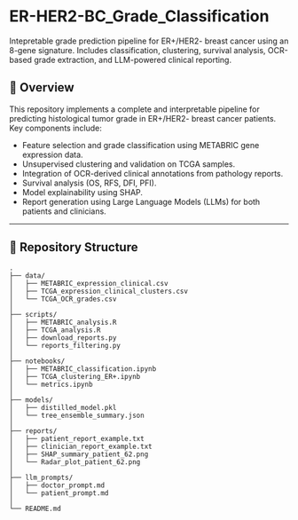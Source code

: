 # ER-HER2-BC_Grade_Classification
Intepretable grade prediction pipeline for ER+/HER2- breast cancer using an 8-gene signature. Includes classification, clustering, survival analysis, OCR-based grade extraction, and LLM-powered clinical reporting.

## 🧬 Overview

This repository implements a complete and interpretable pipeline for predicting histological tumor grade in ER+/HER2- breast cancer patients.  
Key components include:

- Feature selection and grade classification using METABRIC gene expression data.
- Unsupervised clustering and validation on TCGA samples.
- Integration of OCR-derived clinical annotations from pathology reports.
- Survival analysis (OS, RFS, DFI, PFI).
- Model explainability using SHAP.
- Report generation using Large Language Models (LLMs) for both patients and clinicians.

---

## 📂 Repository Structure

```plaintext
.
├── data/
│   ├── METABRIC_expression_clinical.csv
│   ├── TCGA_expression_clinical_clusters.csv
│   └── TCGA_OCR_grades.csv
│
├── scripts/
│   ├── METABRIC_analysis.R
│   ├── TCGA_analysis.R
│   ├── download_reports.py
│   └── reports_filtering.py
│
├── notebooks/
│   ├── METABRIC_classification.ipynb
│   ├── TCGA_clustering_ER+.ipynb
│   └── metrics.ipynb
│
├── models/
│   ├── distilled_model.pkl
│   └── tree_ensemble_summary.json
│
├── reports/
│   ├── patient_report_example.txt
│   ├── clinician_report_example.txt
│   ├── SHAP_summary_patient_62.png
│   └── Radar_plot_patient_62.png
│
├── llm_prompts/
│   ├── doctor_prompt.md
│   └── patient_prompt.md
│
└── README.md
